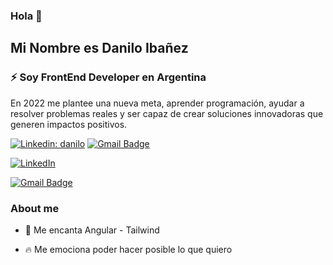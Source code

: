 ### Hola 👋 
<h2>Mi Nombre es Danilo Ibañez</h2>

<h3>⚡ Soy FrontEnd Developer en Argentina</h3>
En 2022 me plantee una nueva meta, aprender programación, ayudar a resolver problemas reales y ser capaz de crear soluciones innovadoras que generen impactos positivos.

[![Linkedin: danilo](https://img.shields.io/badge/-daniloIbanez-blue?style=flat-square&logo=Linkedin&logoColor=white&link=https://www.linkedin.com/in/danilo-iba%C3%B1ez-964637183/)](https://www.linkedin.com/in/danilo-iba%C3%B1ez-964637183/)
[![Gmail Badge](https://img.shields.io/badge/-ibaniez.danilo@gmail.com-c14438?style=flat-square&logo=Gmail&logoColor=white&link=mailto:ibaniez.danilo@gmail.com)](mailto:ibaniez.danilo@gmail.com)

[![LinkedIn](https://img.shields.io/badge/-LinkedIn-0077B5?style=for-the-badge&logo=LinkedIn&logoColor=white)](https://www.linkedin.com/in/danilo-iba%C3%B1ez-964637183/)

[![Gmail Badge](https://img.shields.io/badge/-Gmail-c14438?style=for-the-badge&logo=Gmail&logoColor=white&link=mailto:ibaniez.danilo@gmail.com)](mailto:ibaniez.danilo@gmail.com)



### About me

* 🎨 Me encanta Angular - Tailwind

* 🔥 Me emociona poder hacer posible lo que quiero







<!--
**DaniloIB/DaniloIB** is a ✨ _special_ ✨ repository because its `README.md` (this file) appears on your GitHub profile.

Here are some ideas to get you started:

- 🔭 I’m currently working on ...
- 🌱 I’m currently learning ...
- 👯 I’m looking to collaborate on ...
- 🤔 I’m looking for help with ...
- 💬 Ask me about ...
- 📫 How to reach me: ...
- 😄 Pronouns: ...
- ⚡ Fun fact: ...


<p align="left"> 
<a href="https://www.w3.org/html/" target="_blank" rel="noreferrer">  
<img src="https://raw.githubusercontent.com/devicons/devicon/master/icons/html5/html5-original-wordmark.svg" alt="html5" width="40" height="40"/>
</a> 
<a href="https://www.w3schools.com/css/" target="_blank" rel="noreferrer"> <img src="https://raw.githubusercontent.com/devicons/devicon/master/icons/css3/css3-original-wordmark.svg" alt="css3" width="40" height="40"/> 
</a> 
<a href="https://developer.mozilla.org/en-US/docs/Web/JavaScript" target="_blank" rel="noreferrer">    
<img src="https://raw.githubusercontent.com/devicons/devicon/master/icons/javascript/javascript-original.svg" alt="javascript" width="40" height="40"/> 
</a> 
</p>

-->
